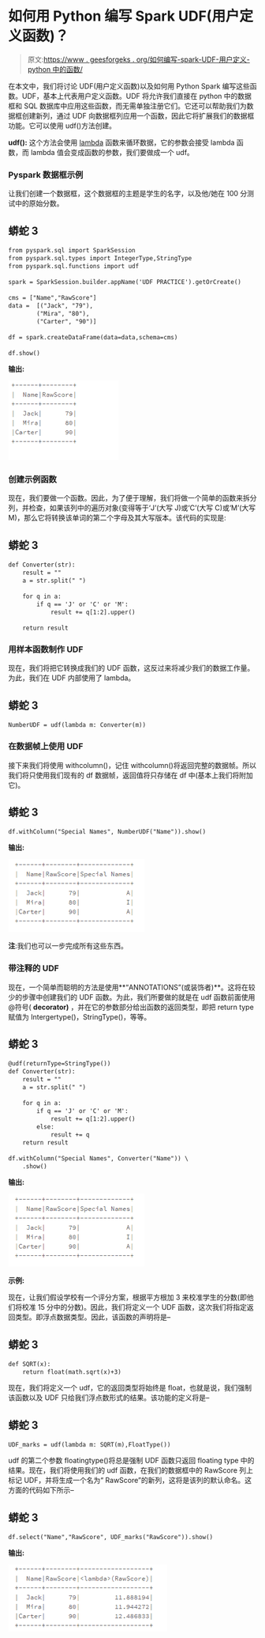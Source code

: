 # 如何用 Python 编写 Spark UDF(用户定义函数)？

> 原文:[https://www . geesforgeks . org/如何编写-spark-UDF-用户定义-python 中的函数/](https://www.geeksforgeeks.org/how-to-write-spark-udf-user-defined-functions-in-python/)

在本文中，我们将讨论 UDF(用户定义函数)以及如何用 Python Spark 编写这些函数。UDF，基本上代表用户定义函数。UDF 将允许我们直接在 python 中的数据框和 SQL 数据库中应用这些函数，而无需单独注册它们。它还可以帮助我们为数据框创建新列，通过 UDF 向数据框列应用一个函数，因此它将扩展我们的数据框功能。它可以使用 udf()方法创建。

**udf():** 这个方法会使用 [lambda](https://www.geeksforgeeks.org/python-lambda-anonymous-functions-filter-map-reduce/) 函数来循环数据，它的参数会接受 lambda 函数，而 lambda 值会变成函数的参数，我们要做成一个 udf。

### Pyspark 数据框示例

让我们创建一个数据框，这个数据框的主题是学生的名字，以及他/她在 100 分测试中的原始分数。

## 蟒蛇 3

```
from pyspark.sql import SparkSession
from pyspark.sql.types import IntegerType,StringType
from pyspark.sql.functions import udf

spark = SparkSession.builder.appName('UDF PRACTICE').getOrCreate()

cms = ["Name","RawScore"]
data =  [("Jack", "79"),
        ("Mira", "80"),
        ("Carter", "90")]

df = spark.createDataFrame(data=data,schema=cms)

df.show()
```

**输出:**

![](img/2b3907cd620ff383f9397e87fe0ee2da.png)

### 创建示例函数

现在，我们要做一个函数。因此，为了便于理解，我们将做一个简单的函数来拆分列，并检查，如果该列中的遍历对象(变得等于‘J’(大写 J)或‘C’(大写 C)或‘M’(大写 M)，那么它将转换该单词的第二个字母及其大写版本。该代码的实现是:

## 蟒蛇 3

```
def Converter(str):
    result = ""
    a = str.split(" ")

    for q in a:
        if q == 'J' or 'C' or 'M':
            result += q[1:2].upper()

    return result
```

### 用样本函数制作 UDF

现在，我们将把它转换成我们的 UDF 函数，这反过来将减少我们的数据工作量。为此，我们在 UDF 内部使用了 lambda。

## 蟒蛇 3

```
NumberUDF = udf(lambda m: Converter(m))
```

### 在数据帧上使用 UDF

接下来我们将使用 withcolumn()，记住 withcolumn()将返回完整的数据帧。所以我们将只使用我们现有的 df 数据帧，返回值将只存储在 df 中(基本上我们将附加它)。

## 蟒蛇 3

```
df.withColumn("Special Names", NumberUDF("Name")).show()
```

**输出:**

![](img/35a252c3af349ebbae17bc2ab6337a59.png)

**注**:我们也可以一步完成所有这些东西。

### 带注释的 UDF

现在，一个简单而聪明的方法是使用**“ANNOTATIONS”(或装饰者)**。这将在较少的步骤中创建我们的 UDF 函数。为此，我们所要做的就是在 udf 函数前面使用@符号( **decorator)** ，并在它的参数部分给出函数的返回类型，即把 return type 赋值为 Intergertype()，StringType()，等等。

## 蟒蛇 3

```
@udf(returnType=StringType())
def Converter(str):
    result = ""
    a = str.split(" ")

    for q in a:
        if q == 'J' or 'C' or 'M':
            result += q[1:2].upper()
        else:
            result += q
    return result

df.withColumn("Special Names", Converter("Name")) \
    .show()
```

**输出:**

![](img/35a252c3af349ebbae17bc2ab6337a59.png)

**示例:**

现在，让我们假设学校有一个评分方案，根据平方根加 3 来校准学生的分数(即他们将校准 15 分中的分数)。因此，我们将定义一个 UDF 函数，这次我们将指定返回类型。即浮点数据类型。因此，该函数的声明将是–

## 蟒蛇 3

```
def SQRT(x):
    return float(math.sqrt(x)+3)
```

现在，我们将定义一个 udf，它的返回类型将始终是 float，也就是说，我们强制该函数以及 UDF 只给我们浮点数形式的结果。该功能的定义将是–

## 蟒蛇 3

```
UDF_marks = udf(lambda m: SQRT(m),FloatType())
```

udf 的第二个参数 floatingtype()将总是强制 UDF 函数只返回 floating type 中的结果。现在，我们将使用我们的 udf 函数，在我们的数据框中的 RawScore 列上标记 UDF，并将生成一个名为“ <lambda>RawScore”的新列，这将是该列的默认命名。这方面的代码如下所示–</lambda>

## 蟒蛇 3

```
df.select("Name","RawScore", UDF_marks("RawScore")).show()
```

**输出:**

![](img/9ff5dbd3f058afbcfb7568cb3b66e445.png)